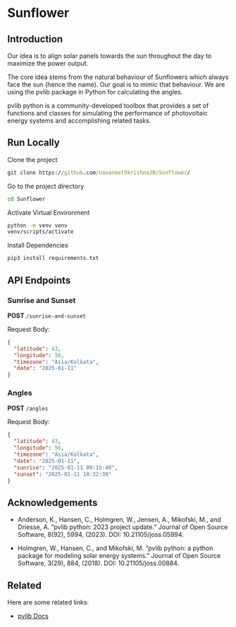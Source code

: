 # Sunflower

## Introduction

Our idea is to align solar panels towards the sun throughout the day to maximize the power output.

The core idea stems from the natural behaviour of Sunflowers which always face the sun (hence the name). Our goal is to mimic that behaviour. We are using the pvlib package in Python for calculating the angles.

pvlib python is a community-developed toolbox that provides a set of functions and classes for simulating the performance of photovoltaic energy systems and accomplishing related tasks.

## Run Locally

Clone the project

```cmd
git clone https://github.com/navaneethkrishna30/Sunflower/
```

Go to the project directory

```cmd
cd Sunflower
```

Activate Virtual Environment

```cmd
python -m venv venv
venv/scripts/activate
```

Install Dependencies
```cmd
pip3 install requirements.txt
```

## API Endpoints

### Sunrise and Sunset

**POST** `/sunrise-and-sunset`

Request Body:
```json
{
  "latitude": 43,
  "longitude": 56,
  "timezone": "Asia/Kolkata",
  "date": "2025-01-11"
}
```

### Angles

**POST** `/angles`

Request Body:
```json
{
  "latitude": 43,
  "longitude": 56,
  "timezone": "Asia/Kolkata",
  "date": "2025-01-11",
  "sunrise": "2025-01-11 09:15:40",
  "sunset": "2025-01-11 18:32:30"
}
```

## Acknowledgements

- Anderson, K., Hansen, C., Holmgren, W., Jensen, A., Mikofski, M., and Driesse, A. “pvlib python: 2023 project update.” Journal of Open Source Software, 8(92), 5994, (2023). DOI: 10.21105/joss.05994.

- Holmgren, W., Hansen, C., and Mikofski, M. “pvlib python: a python package for modeling solar energy systems.” Journal of Open Source Software, 3(29), 884, (2018). DOI: 10.21105/joss.00884.

## Related

Here are some related links:

- [pvlib Docs](https://pvlib-python.readthedocs.io/en/stable/)

